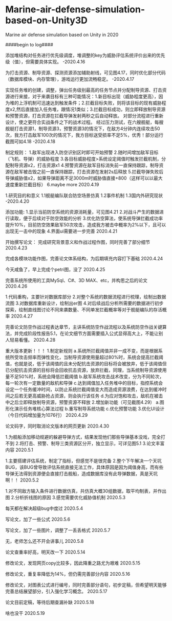 # Marine-air-defense-simulation-based-on-Unity3D
Marine air defense simulation based on Unity in 2020

####begin to log####

添加堆结构对任务进行优先级调度，堆调整的key为威胁评估系统评价出来的优先级（值），但需要具体实现。
-2020.4.16

为打击资源、制导资源、探测资源添加辅助射线，可见图4.17，同时优化部分代码（数据库模块、内存管理），游戏运行更加流畅稳定。
-2020.4.17

实现任务堆的创建，调整，弹出任务级别最高的任务节点并分配制导资源、打击资源进行来接，对于来袭目标有三种可能情况：1.新目标出现（威胁程度更高），因为堆的上浮机制可迅速达到触发条件；2.拦截目标失败，则将该目标的现有威胁程度x2,然后直接加入任务堆，跟情况1类似；3.拦截目标成功，则立即释放制导资源和预警资源，打击资源在拦截导弹发射两秒之后自动释放。
对部分流程进行重新设计，使之更符合实战条件之下的战术过程。
经过压力测试，在六艘舰艇，每艘舰艇打击资源1，制导资源3，预警资源3的情况下，在敌方4分钟内连续攻击50次，我方打击敌军100次的情况下，我方目标送受损率不足5%，优秀！部分运行截图可如4.18
-2020.4.18

制定规则：
1.敌军出现进入防空识别区时即可开始预警
2.随时间增加敌军目标（飞机、导弹）的威胁程度
3.各目标威胁程度>系统设定阈值时触发拦截机制，分配制导资源x2，打击资源x1
4.预警资源在敌军目标消失前一直保持跟踪，制导资源在敌军被击毁之前一直保持跟踪，打击资源在发射2s后释放
5.拦截导弹失败后导弹威胁值x2，如果导弹距离不足3000m时威胁值直接+800（这样可以以最大速度重新拦截目标）
6.maybe more
2020.4.19

1.研究目的和意义
1.1舰艇编队联合防空场景仿真
1.2事件机制
1.3国内外研究现状
-2020.4.20

添加功能:
1.显示当前防空系统的资源消耗量，可见图4.21
2.对战斗产生的数据进行读取，便于后续对于防空效能的分析
3.优化防空算法，使系统导弹拦截成功率提升10%，目前防空效果敌军50次攻击，造成我方被击中概率为2%以下，且可以出现无一击中的现象
4.界面ui需要进一步完善
2020.4.21

开始撰写论文：
完成研究背景意义和作战过程作图，同时完善了部分细节
2020.4.23

完成各模块功能作图，完善论文体系结构，为后期填充内容打下基础
2020.4.24

今天咸鱼了，早上完成个petri图，没了
2020.4.25

完善系统所使用的工具MySql、C#、3D MAX、etc，并构思之后的论文
2020.4.26

1.代码重构，主要针对数据库部分
2.对整个系统的数据流程进行梳理，绘制出数据流图
3.对数据库重新设计，绘制出er图
4.对后续战后分析所需要的数据进行初步探索，绘制直线图讨论不同来袭数量、不同单发拦截概率等对于舰艇编队的存活概率
2020.4.27

完善论文防空作战过程表达章节，主讲系统防空作战流程以及系统防空作战关键算法，并完成阶段性报告5.1，在论文细节方面需要插入公式显得高大上，不能让别人轻易看懂。
2020.4.28

重大版本更新！！！
1.制定新规则
a.系统所拦截阈值并非一成不变，而是根据系统所受攻击频率而弹性变化，当制导资源使用量超过80%时，系统会提高拦截阈值，也就是说，低于该阈值的且未分配抗击资源的目标将会被放弃，低于该阈值但已分配抗击资源的目标将会回收抗击资源，放弃拦截，同理，当系统制导资源使用量不足50%时，系统会降低拦截阈值
b.敌军系统攻击战术改变，分为不同轮次，每一轮次有一定数量的敌机和导弹
c.达到阈值加入任务堆中的目标，指控系统会设定一个任务缓冲时间，以防止系统拦截阈值变大而造成资源浪费，在达到缓冲时间之后若无更高威胁抢占资源，则会执行该任务
d.为应对饱和攻击，敌机在被击中之后立即释放制导资源，预警资源不释放
2.增加新功能（可见截图4.29）
a.图形化演示任务堆核心算法过程
b.重写制导系统功能
c.优化预警功能
3.优化UI设计
（今日代码增加量为1076行）
2020.4.29

论文码字，同时取消论文版本的网页更新
2020.4.30

1.为舰船添加移动规避的躲避导弹方式，结果发现他们那些导弹基本没戏，完全打不到
2.将打击、预警、制导三类资源区分开，独立显示，可详见图5.1
3.论文丰富内容
2020.5.1

1.主要搭建评估系统，制定了指标，但感觉不是很完备
2.整个下午解决一个天坑BUG，该BUG曾导致评估系统直接无法工作，具体原因是因为阈值身高，而有些导弹无法得到资源便会直接打击舰船，造成数据库没有此导弹数据，真是天坑啊！！
2020.5.2

1.对不同敌方输入条件进行数据仿真，共仿真大概30组数据，取平均制表，并作出图
2.分析折线图的原因
3.感觉需要优化威胁值机制
2020.5.3

每天都在解决超级bug中度过
2020.5.4

写论文，加了一些公式
2020.5.6

写论文，加了一些图片，调整了一丢丢格式
2020.5.7

无，老师怎么还不开会讲事儿
2020.5.8

论文查重率好高，明天改一下
2020.5.14

修改论文，发现网页copy比较多，因此降重之路尤为艰难
2020.5.15

修改论文，重复率降低为14%，但仍需完善部分内容
2020.5.16

修改论文，对图表公式进行编号，同时完善部分语句，初步定稿，但希望明天能够完善总结展望部分，引入强化学习概念。
2020.5.17

论文目前定稿，等待后期查漏补缺
2020.5.18

啥也没干
2020.5.19
